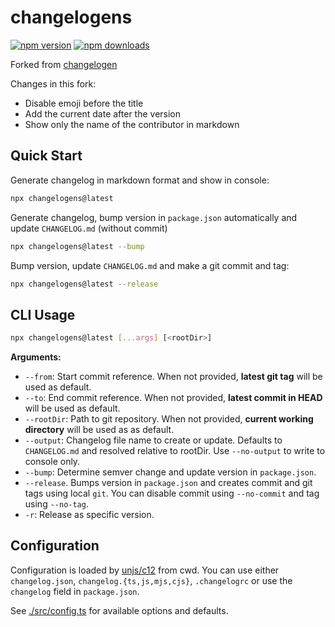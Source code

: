 # changelogens

[![npm version][npm-version-src]][npm-version-href]
[![npm downloads][npm-downloads-src]][npm-downloads-href]

Forked from [changelogen](https://github.com/unjs/changelogen)

Changes in this fork:
 - Disable emoji before the title
 - Add the current date after the version
 - Show only the name of the contributor in markdown

## Quick Start

Generate changelog in markdown format and show in console:

```sh
npx changelogens@latest
```

Generate changelog, bump version in `package.json` automatically and update `CHANGELOG.md` (without commit)

```sh
npx changelogens@latest --bump
```

Bump version, update `CHANGELOG.md` and make a git commit and tag:

```sh
npx changelogens@latest --release
```

## CLI Usage

```sh
npx changelogens@latest [...args] [<rootDir>]
```

**Arguments:**

- `--from`: Start commit reference. When not provided, **latest git tag** will be used as default.
- `--to`: End commit reference. When not provided, **latest commit in HEAD** will be used as default.
- `--rootDir`: Path to git repository. When not provided, **current working directory** will be used as as default.
- `--output`: Changelog file name to create or update. Defaults to `CHANGELOG.md` and resolved relative to rootDir. Use `--no-output` to write to console only.
- `--bump`: Determine semver change and update version in `package.json`.
- `--release`. Bumps version in `package.json` and creates commit and git tags using local `git`. You can disable commit using `--no-commit` and tag using `--no-tag`.
- `-r`: Release as specific version.

## Configuration

Configuration is loaded by [unjs/c12](https://github.com/unjs/c12) from cwd. You can use either `changelog.json`, `changelog.{ts,js,mjs,cjs}`, `.changelogrc` or use the `changelog` field in `package.json`.

See [./src/config.ts](./src/config.ts) for available options and defaults.


<!-- Badges -->
[npm-version-src]: https://img.shields.io/npm/v/changelogens?style=flat-square
[npm-version-href]: https://www.npmjs.com/package/changelogens

[npm-downloads-src]: https://img.shields.io/npm/dm/changelogens?style=flat-square
[npm-downloads-href]: https://www.npmjs.com/package/changelogens
